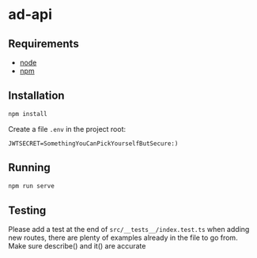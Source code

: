 # ad-api

## Requirements

- [node](https://nodejs.org/en/)
- [npm](https://docs.npmjs.com/downloading-and-installing-node-js-and-npm)

## Installation

```sh
npm install
```

Create a file `.env` in the project root:
```
JWTSECRET=SomethingYouCanPickYourselfButSecure:)
```

## Running

```sh
npm run serve
```

## Testing
Please add a test at the end of `src/__tests__/index.test.ts` when adding new routes, there are plenty of examples already in the file to go from.
Make sure describe() and it() are accurate
